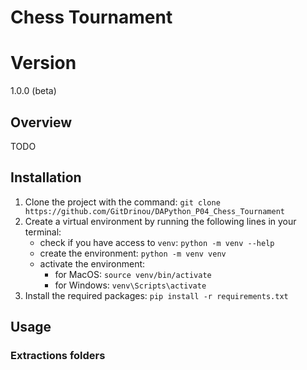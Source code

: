 # Chess Tournament

# Version
1.0.0 (beta)

## Overview
TODO

## Installation
1. Clone the project with the command: `git clone https://github.com/GitDrinou/DAPython_P04_Chess_Tournament`
2. Create a virtual environment by running the following lines in your terminal:
   - check if you have access to `venv`: `python -m venv --help`
   - create the environment: `python -m venv venv`
   - activate the environment:
      - for MacOS: `source venv/bin/activate`
      - for Windows: `venv\Scripts\activate`
3. Install the required packages: `pip install -r requirements.txt`

## Usage


### Extractions folders

